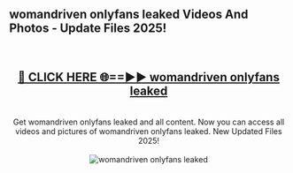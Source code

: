 <h2>womandriven onlyfans leaked Videos And Photos - Update Files 2025!</h2>
<br>
<div align="center">
<h2><a href="https://top-ai-tools.click/QrbHav" rel="nofollow">🔴 CLICK HERE 🌐==►► womandriven onlyfans leaked</a></h2>
<br>
Get womandriven onlyfans leaked and all content. Now you can access all videos and pictures of womandriven onlyfans leaked. New Updated Files 2025!
<br>
<br>
<a href="https://top-ai-tools.click/QrbHav" rel="nofollow" data-target="animated-image.originalLink"><img src="https://i.ibb.co.com/WyWwxjT/player-gif2.gif" alt="womandriven onlyfans leaked" style="max-width: 100%; display: inline-block;" data-target="animated-image.originalImage"></a>
</div>
<br>